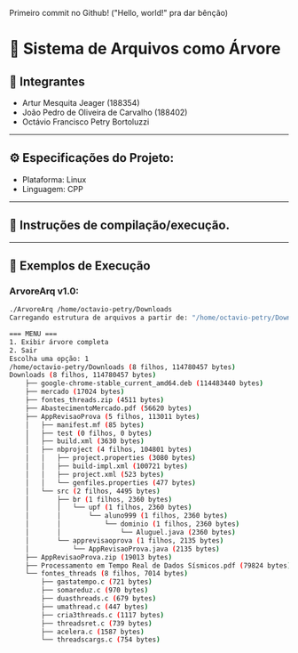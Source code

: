 Primeiro commit no Github! ("Hello, world!" pra dar bênção)

# 🌳 Sistema de Arquivos como Árvore

## 👥 Integrantes
- Artur Mesquita Jeager (188354)
- João Pedro de Oliveira de Carvalho (188402)
- Octávio Francisco Petry Bortoluzzi 

---

## ⚙️ Especificações do Projeto:
- Plataforma: Linux
- Linguagem: CPP
  
---

## 🧪 Instruções de compilação/execução.

---

## 🎯 Exemplos de Execução

### ArvoreArq v1.0:
```bash
./ArvoreArq /home/octavio-petry/Downloads
Carregando estrutura de arquivos a partir de: "/home/octavio-petry/Downloads"

=== MENU ===
1. Exibir árvore completa
2. Sair
Escolha uma opção: 1
/home/octavio-petry/Downloads (8 filhos, 114780457 bytes)
Downloads (8 filhos, 114780457 bytes)
    ├── google-chrome-stable_current_amd64.deb (114483440 bytes)
    ├── mercado (17024 bytes)
    ├── fontes_threads.zip (4511 bytes)
    ├── AbastecimentoMercado.pdf (56620 bytes)
    ├── AppRevisaoProva (5 filhos, 113011 bytes)
    │   ├── manifest.mf (85 bytes)
    │   ├── test (0 filhos, 0 bytes)
    │   ├── build.xml (3630 bytes)
    │   ├── nbproject (4 filhos, 104801 bytes)
    │   │   ├── project.properties (3080 bytes)
    │   │   ├── build-impl.xml (100721 bytes)
    │   │   ├── project.xml (523 bytes)
    │   │   └── genfiles.properties (477 bytes)
    │   └── src (2 filhos, 4495 bytes)
    │       ├── br (1 filhos, 2360 bytes)
    │       │   └── upf (1 filhos, 2360 bytes)
    │       │       └── aluno999 (1 filhos, 2360 bytes)
    │       │           └── dominio (1 filhos, 2360 bytes)
    │       │               └── Aluguel.java (2360 bytes)
    │       └── apprevisaoprova (1 filhos, 2135 bytes)
    │           └── AppRevisaoProva.java (2135 bytes)
    ├── AppRevisaoProva.zip (19013 bytes)
    ├── Processamento em Tempo Real de Dados Sísmicos.pdf (79824 bytes)
    └── fontes_threads (8 filhos, 7014 bytes)
        ├── gastatempo.c (721 bytes)
        ├── somareduz.c (970 bytes)
        ├── duasthreads.c (679 bytes)
        ├── umathread.c (447 bytes)
        ├── cria3threads.c (1117 bytes)
        ├── threadsret.c (739 bytes)
        ├── acelera.c (1587 bytes)
        └── threadscargs.c (754 bytes)

